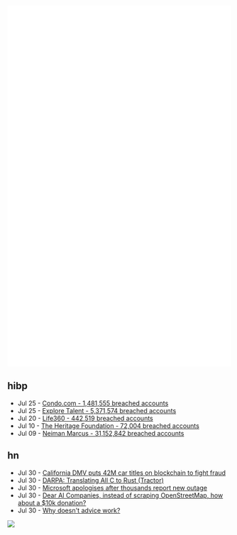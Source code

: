 ![Metrics](https://raw.githubusercontent.com/phixion/phixion/master/metrics.svg)

## hibp

<!--
for https://github.com/phixion/phixion/blob/main/.github/workflows/feeds.yml
-->
<!--START_SECTION:haveibeenpwnd-->
- Jul 25 - [Condo.com - 1,481,555 breached accounts](https://haveibeenpwned.com/PwnedWebsites#CondoCom)
- Jul 25 - [Explore Talent - 5,371,574 breached accounts](https://haveibeenpwned.com/PwnedWebsites#ExploreTalent)
- Jul 20 - [Life360 - 442,519 breached accounts](https://haveibeenpwned.com/PwnedWebsites#Life360)
- Jul 10 - [The Heritage Foundation - 72,004 breached accounts](https://haveibeenpwned.com/PwnedWebsites#TheHeritageFoundation)
- Jul 09 - [Neiman Marcus - 31,152,842 breached accounts](https://haveibeenpwned.com/PwnedWebsites#NeimanMarcus)
<!--END_SECTION:haveibeenpwnd-->

## hn

<!--
for https://github.com/phixion/phixion/blob/main/.github/workflows/feeds.yml
-->
<!--START_SECTION:hn-->
- Jul 30 - [California DMV puts 42M car titles on blockchain to fight fraud](https://www.reuters.com/technology/california-dmv-puts-42-million-car-titles-blockchain-fight-fraud-2024-07-30/)
- Jul 30 - [DARPA: Translating All C to Rust (Tractor)](https://www.darpa.mil/program/translating-all-c-to-rust)
- Jul 30 - [Microsoft apologises after thousands report new outage](https://www.bbc.co.uk/news/articles/c903e793w74o)
- Jul 30 - [Dear AI Companies, instead of scraping OpenStreetMap, how about a $10k donation?](https://en.osm.town/@Firefishy/112875549871566269)
- Jul 30 - [Why doesn't advice work?](https://dynomight.substack.com/p/advice)
<!--END_SECTION:hn-->

<!--
for https://yhype.me
-->
![](https://hit.yhype.me/github/profile?user_id=13013670)
